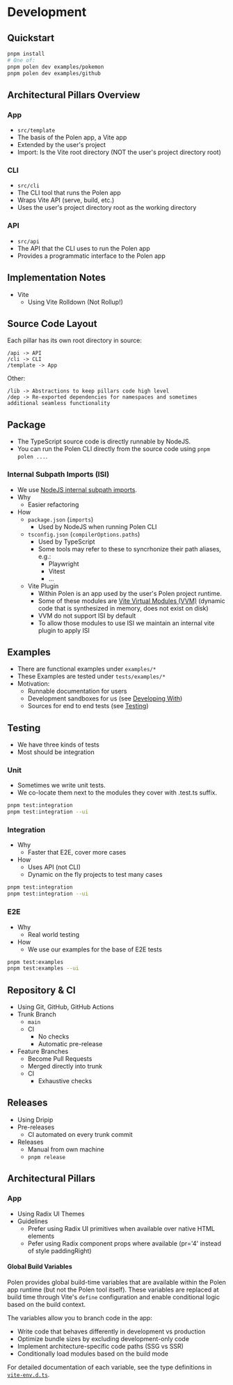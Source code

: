 # Development

## Quickstart

```sh
pnpm install
# One of:
pnpm polen dev examples/pokemon
pnpm polen dev examples/github
```

## Architectural Pillars Overview

### App

- `src/template`
- The basis of the Polen app, a Vite app
- Extended by the user's project
- Import: Is the Vite root directory (NOT the user's project directory root)

### CLI

- `src/cli`
- The CLI tool that runs the Polen app
- Wraps Vite API (serve, build, etc.)
- Uses the user's project directory root as the working directory

### API

- `src/api`
- The API that the CLI uses to run the Polen app
- Provides a programmatic interface to the Polen app

## Implementation Notes

- Vite
  - Using Vite Rolldown (Not Rollup!)

## Source Code Layout

Each pillar has its own root directory in source:

```
/api -> API
/cli -> CLI
/template -> App
```

Other:

```
/lib -> Abstractions to keep pillars code high level
/dep -> Re-exported dependencies for namespaces and sometimes additional seamless functionality
```

## Package

- The TypeScript source code is directly runnable by NodeJS.
- You can run the Polen CLI directly from the source code using `pnpm polen ...`.

### Internal Subpath Imports (ISI)

- We use [NodeJS internal subpath imports](https://nodejs.org/api/packages.html#subpath-imports).
- Why
  - Easier refactoring
- How
  - `package.json` (`imports`)
    - Used by NodeJS when running Polen CLI
  - `tsconfig.json` (`compilerOptions.paths`)
    - Used by TypeScript
    - Some tools may refer to these to syncrhonize their path aliases, e.g.:
      - Playwright
      - Vitest
      - ...
  - Vite Plugin
    - Within Polen is an app used by the user's Polen project runtime.
    - Some of these modules are [Vite Virtual Modules (VVM)](https://vitejs.dev/guide/api-plugin.html#virtual-modules) (dynamic code that is synthesized in memory, does not exist on disk)
    - VVM do not support ISI by default
    - To allow those modules to use ISI we maintain an internal vite plugin to apply ISI

## Examples

- There are functional examples under `examples/*`
- These Examples are tested under `tests/examples/*`
- Motivation:
  - Runnable documentation for users
  - Development sandboxes for us (see [Developing With](#developing-with))
  - Sources for end to end tests (see [Testing](#testing))

## Testing

- We have three kinds of tests
- Most should be integration

### Unit

- Sometimes we write unit tests.
- We co-locate them next to the modules they cover with .test.ts suffix.

```sh
pnpm test:integration
pnpm test:integration --ui
```

### Integration

- Why
  - Faster that E2E, cover more cases
- How
  - Uses API (not CLI)
  - Dynamic on the fly projects to test many cases

```sh
pnpm test:integration
pnpm test:integration --ui
```

### E2E

- Why
  - Real world testing
- How
  - We use our examples for the base of E2E tests

```sh
pnpm test:examples
pnpm test:examples --ui
```

## Repository & CI

- Using Git, GitHub, GitHub Actions
- Trunk Branch
  - `main`
  - CI
    - No checks
    - Automatic pre-release
- Feature Branches
  - Become Pull Requests
  - Merged directly into trunk
  - CI
    - Exhaustive checks

## Releases

- Using Dripip
- Pre-releases
  - CI automated on every trunk commit
- Releases
  - Manual from own machine
  - `pnpm release`

## Architectural Pillars

### App

- Using Radix UI Themes
- Guidelines
  - Prefer using Radix UI primitives when available over native HTML elements
  - Pefer using Radix component props where available (pr='4' instead of style paddingRight)

#### Global Build Variables

Polen provides global build-time variables that are available within the Polen app runtime (but not the Polen tool itself). These variables are replaced at build time through Vite's `define` configuration and enable conditional logic based on the build context.

The variables allow you to branch code in the app:

- Write code that behaves differently in development vs production
- Optimize bundle sizes by excluding development-only code
- Implement architecture-specific code paths (SSG vs SSR)
- Conditionally load modules based on the build mode

For detailed documentation of each variable, see the type definitions in [`vite-env.d.ts`](./vite-env.d.ts).
